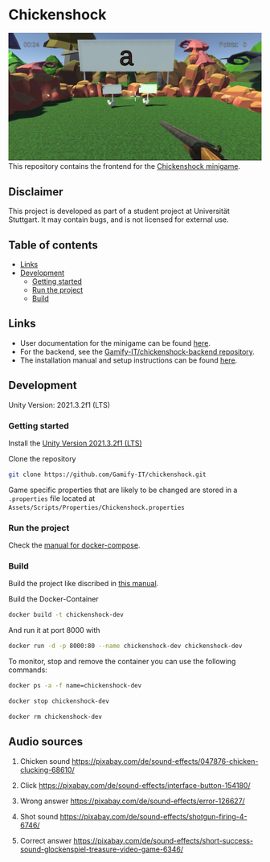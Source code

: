 # Chickenshock

![Chickenshock](https://raw.githubusercontent.com/Gamify-IT/docs/main/images/chickenshock.webp)
This repository contains the frontend for the [Chickenshock minigame](https://gamifyit-docs.readthedocs.io/en/latest/user-manuals/minigames/chickenshock.html).

## Disclaimer

This project is developed as part of a student project at Universität Stuttgart.
It may contain bugs, and is not licensed for external use.

## Table of contents

<!-- TOC -->
* [Links](#links)
* [Development](#development)
  * [Getting started](#getting-started)
  * [Run the project](#run-the-project)
  * [Build](#build)
<!-- TOC -->

## Links

- User documentation for the minigame can be found [here](https://gamifyit-docs.readthedocs.io/en/latest/user-manuals/minigames/chickenshock.html).
- For the backend, see the [Gamify-IT/chickenshock-backend repository](https://github.com/Gamify-IT/chickenshock-backend).
- The installation manual and setup instructions can be found [here](https://gamifyit-docs.readthedocs.io/en/latest/install-manuals/index.html).

## Development

Unity Version: 2021.3.2f1 (LTS)

### Getting started

Install the [Unity Version 2021.3.2f1 (LTS)](https://gamifyit-docs.readthedocs.io/en/latest/dev-manuals/languages/unity/version.html)

Clone the repository  
```sh
git clone https://github.com/Gamify-IT/chickenshock.git
```

Game specific properties that are likely to be changed are stored in a `.properties` file located at `Assets/Scripts/Properties/Chickenshock.properties`

### Run the project

Check the [manual for docker-compose](https://github.com/Gamify-IT/docs/blob/main/dev-manuals/languages/docker/docker-compose.md).

### Build

Build the project like discribed in [this manual](https://gamifyit-docs.readthedocs.io/en/latest/dev-manuals/languages/unity/build-unity-project.html).

Build the Docker-Container
```sh
docker build -t chickenshock-dev
```
And run it at port 8000 with
```sh
docker run -d -p 8000:80 --name chickenshock-dev chickenshock-dev
```

To monitor, stop and remove the container you can use the following commands:
```sh
docker ps -a -f name=chickenshock-dev
```
```sh
docker stop chickenshock-dev
```
```sh
docker rm chickenshock-dev
```

## Audio sources

1.	Chicken sound
https://pixabay.com/de/sound-effects/047876-chicken-clucking-68610/

2.	Click
https://pixabay.com/de/sound-effects/interface-button-154180/

3.	Wrong answer
https://pixabay.com/de/sound-effects/error-126627/

4.	Shot sound
https://pixabay.com/de/sound-effects/shotgun-firing-4-6746/

5.	Correct answer
https://pixabay.com/de/sound-effects/short-success-sound-glockenspiel-treasure-video-game-6346/

